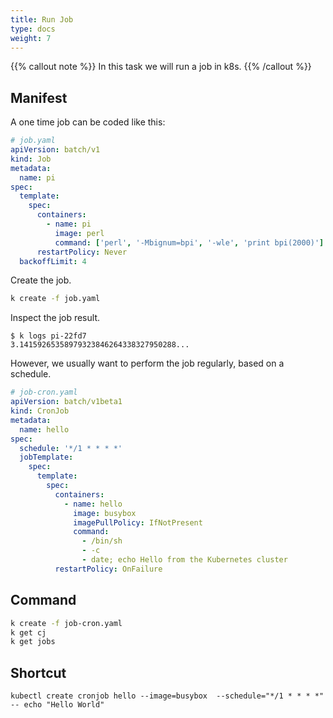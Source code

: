 ```yaml
---
title: Run Job
type: docs
weight: 7
---
```


{{% callout note %}}
In this task we will run a job in k8s.
{{% /callout %}}

## Manifest

A one time job can be coded like this:

```yaml
# job.yaml
apiVersion: batch/v1
kind: Job
metadata:
  name: pi
spec:
  template:
    spec:
      containers:
        - name: pi
          image: perl
          command: ['perl', '-Mbignum=bpi', '-wle', 'print bpi(2000)']
      restartPolicy: Never
  backoffLimit: 4
```

Create the job.

```bash
k create -f job.yaml
```

Inspect the job result.

```
$ k logs pi-22fd7
3.14159265358979323846264338327950288...
```

However, we usually want to perform the job regularly, based on a schedule.

```yaml
# job-cron.yaml
apiVersion: batch/v1beta1
kind: CronJob
metadata:
  name: hello
spec:
  schedule: '*/1 * * * *'
  jobTemplate:
    spec:
      template:
        spec:
          containers:
            - name: hello
              image: busybox
              imagePullPolicy: IfNotPresent
              command:
                - /bin/sh
                - -c
                - date; echo Hello from the Kubernetes cluster
          restartPolicy: OnFailure
```

## Command

```bash
k create -f job-cron.yaml
k get cj
k get jobs
```

## Shortcut

```
kubectl create cronjob hello --image=busybox  --schedule="*/1 * * * *" -- echo "Hello World"
```
